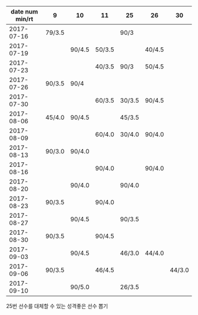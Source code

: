 date num min/rt |   9    |   10   |   11   |   25   |   26   |   30   
----------------|--------|--------|--------|--------|--------|--------
2017-07-16      | 79/3.5 |        |        | 90/3   |        |
2017-07-19      |        | 90/4.5 | 50/3.5 |        | 40/4.5 |
2017-07-23      |        |        | 40/3.5 | 90/3   | 50/4.5 |
2017-07-26      | 90/3.5 | 90/4   |        |        |        |
2017-07-30      |        |        | 60/3.5 | 30/3.5 | 90/4.5 |
2017-08-06      | 45/4.0 | 90/4.5 |        | 45/3.5 |        |
2017-08-09      |        |        | 60/4.0 | 30/4.0 | 90/4.0 |
2017-08-13      | 90/3.0 | 90/4.0 |        |        |        |
2017-08-16      |        |        | 90/4.0 |        | 90/4.0 |
2017-08-20      |        | 90/4.0 |        | 90/4.0 |        |
2017-08-23      | 90/3.5 |        | 90/4.0 |        |        |
2017-08-27      |        | 90/4.5 |        | 90/3.5 |        |
2017-08-30      | 90/3.5 |        | 90/4.5 |        |        |
2017-09-03      |        | 90/4.5 |        | 46/3.0 | 44/4.0 |
2017-09-06      | 90/3.5 |        | 46/4.5 |        |        | 44/3.0
2017-09-10      |        | 90/5.0 |        | 26/3.5 |        |       

25번 선수를 대체할 수 있는 성격좋은 선수 뽑기
